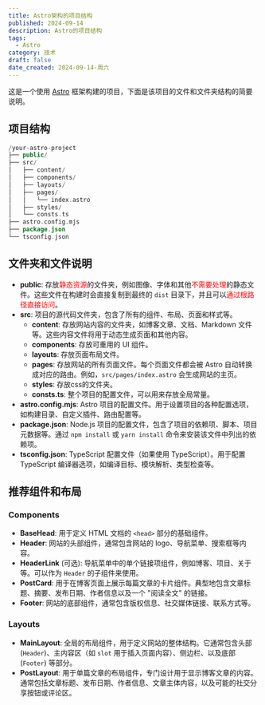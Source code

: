 ```yaml
---
title: Astro架构的项目结构
published: 2024-09-14
description: Astro的项目结构
tags:
  - Astro
category: 技术
draft: false
date_created: 2024-09-14-周六
---
```

这是一个使用 [Astro](https://astro.build/) 框架构建的项目，下面是该项目的文件和文件夹结构的简要说明。
## 项目结构

```kotlin
/your-astro-project
├── public/
├── src/
│   ├── content/
│   ├── components/
│   ├── layouts/
│   ├── pages/
│   │   └── index.astro
│   ├── styles/
│   └── consts.ts    
├── astro.config.mjs
├── package.json
└── tsconfig.json
```

## 文件夹和文件说明
- **public**:  存放<font color="#ff0000">静态资源</font>的文件夹，例如图像、字体和其他<font color="#ff0000">不需要处理</font>的静态文件。这些文件在构建时会直接复制到最终的 `dist` 目录下，并且可以<font color="#ff0000">通过根路径直接访问</font>。
- **src**:  项目的源代码文件夹，包含了所有的组件、布局、页面和样式等。
    - **content**:  存放网站内容的文件夹，如博客文章、文档、Markdown 文件等。这些内容文件将用于动态生成页面和其他内容。
    - **components**:  存放可重用的 UI 组件。
    - **layouts**:  存放页面布局文件。
    - **pages**:  存放网站的所有页面文件。每个页面文件都会被 Astro 自动转换成对应的路由。例如，`src/pages/index.astro` 会生成网站的主页。
    - **styles**:  存放css的文件夹。
    - **consts.ts**:  整个项目的配置文件，可以用来存放全局常量。
- **astro.config.mjs**:  Astro 项目的配置文件。用于设置项目的各种配置选项，如构建目录、自定义插件、路由配置等。
- **package.json**:  Node.js 项目的配置文件，包含了项目的依赖项、脚本、项目元数据等。通过 `npm install` 或 `yarn install` 命令来安装该文件中列出的依赖项。
- **tsconfig.json**:  TypeScript 配置文件（如果使用 TypeScript）。用于配置 TypeScript 编译器选项，如编译目标、模块解析、类型检查等。

## 推荐组件和布局
### Components
- **BaseHead**:  用于定义 HTML 文档的 `<head>` 部分的基础组件。
- **Header**:  网站的头部组件，通常包含网站的 logo、导航菜单、搜索框等内容。
- **HeaderLink** (可选):  导航菜单中的单个链接项组件，例如博客、项目、关于等。可以作为 `Header` 的子组件来使用。
- **PostCard**:  用于在博客页面上展示每篇文章的卡片组件。典型地包含文章标题、摘要、发布日期、作者信息以及一个 "阅读全文" 的链接。
- **Footer**:  网站的底部组件，通常包含版权信息、社交媒体链接、联系方式等。
### Layouts
- **MainLayout**:  全局的布局组件，用于定义网站的整体结构。它通常包含头部 (`Header`)、主内容区（如 `slot` 用于插入页面内容）、侧边栏、以及底部 (`Footer`) 等部分。
- **PostLayout**:  用于单篇文章的布局组件，专门设计用于显示博客文章的内容。通常包括文章标题、发布日期、作者信息、文章主体内容，以及可能的社交分享按钮或评论区。





